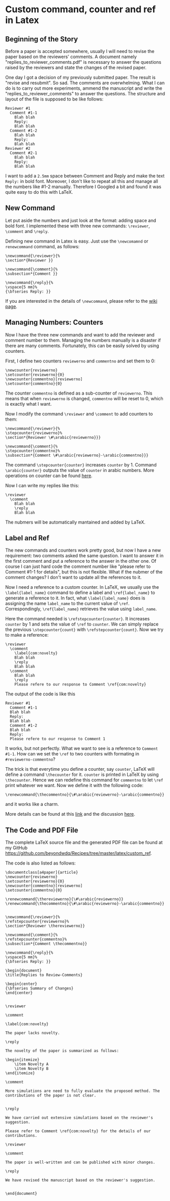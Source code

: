 # Custom command, counter and ref in Latex

## Beginning of the Story

Before a paper is accepted somewhere, usually I will need to revise the paper
based on the reviewers' comments. A document namely
"replies\_to\_reviewer\_comments.pdf" is necessary to answer the questions
raised by the reviewers and state the changes of the revised paper.

One day I got a decision of my previously submitted paper. The result is
"revise and resubmit". So sad. The comments are overwhelming. What I can do is
to carry out more experiments, ammend the manuscript and write the
"replies\_to\_reviewer\_comments" to answer the questions. The structure and
layout of the file is supposed to be like follows:

    Reviewer #1
      Comment #1-1
        Blah blah
        Reply: 
        Blah blah
      Comment #1-2
        Blah blah
        Reply: 
        Blah blah
    Reviewer #2
      Comment #2-1
        Blah blah
        Reply: 
        Blah blah

I want to add a `2.5mm` space between Comment and Reply and make the
text `Reply:` in bold font. Moreover, I don't like to repeat all this and manage
all the numbers like #1-2 manually. Therefore I Googled a bit and found it was
quite easy to do this with LaTeX.

## New Command

Let put aside the numbers and just look at the format: adding space and bold
font. I implemented these with three new commands: `\reviewer`, `\comment`
and `\reply`. 

Defining new command in Latex is easy. Just use the `\newcomamnd` or
`renewcommand` command, as follows:

    \newcommand{\reviewer}{%
    \section*{Reviewer }}

    \newcommand{\comment}{%
    \subsection*{Comment }}

    \newcommand{\reply}{%
    \vspace{5 mm}%
    {\bfseries Reply: }}

If you are interested in the details of `\newcommand`, please refer to the 
[wiki page][Customizing LaTeX].

## Managing Numbers: Counters

Now I have the three new commands and want to add the reviewer and comment
number to them. Managing the numbers manually is a disaster if there are many
comments. Fortunately, this can be easily solved by using counters. 

First, I define two counters `reviewerno` and `commentno` and set them to 0:

    \newcounter{reviewerno}
    \setcounter{reviewerno}{0}
    \newcounter{commentno}[reviewerno]
    \setcounter{commentno}{0}

The counter `commentno` is defined as a sub-counter of `reviewerno`. This means
that when `reviewerno` is changed, `commentno` will be reset to 0, which is
exactly what I want.

Now I modify the command `\reviewer` and `\comment` to add counters to them:

    \newcommand{\reviewer}{%
    \stepcounter{reviewerno}%
    \section*{Reviewer \#\arabic{reviewerno}}}

    \newcommand{\comment}{%
    \stepcounter{commentno}%
    \subsection*{Comment \#\arabic{reviewerno}-\arabic{commentno}}}

The command `\stepcounter{counter}` increases `counter` by 1. Command
`\arabic{counter}` outputs the value of `counter` in arabic numbers. More
operations on counter can be found [here][LaTex Counter].

Now I can write my replies like this:

    \reviewer
      \comment
    	Blah blah
    	\reply 
    	Blah blah

The nubmers will be automatically mantained and added by LaTeX.

## Label and Ref

The new commands and counters work pretty good, but now I have a new
requirement: two comments asked the same question. I want to answer it in the
first comment and put a reference to the answer in the other one. Of course I
can just hard code the comment number like "please refer to Comment #1-1 for
details", but this is not flexible. What if the nubmer of the comment changes? I
don't want to update all the references to it.

Now I need a reference to a custom counter. In LaTeX, we usually use the
`\label{label_name}` command to define a label and `\ref{label_name}` to
generate a reference to it. In fact, what `\label{label_name}` does is assigning the
name `label_name` to the current value of `\ref`. Correspondingly,
`\ref{label_name}` retrieves the value using `label_name`. 

Here the command needed is `\refstepcounter{counter}`. It increases `counter` by
1 and  sets the value of `\ref` to `counter`. We can simply replace the previous
`\stepcounter{count}` with `\refstepcounter{count}`. Now we try to make a reference: 

    \reviewer
      \comment
        \label{com:novelty}
    	Blah blah
    	\reply 
    	Blah blah
      \comment
        Blah blah
        \reply
        Please refere to our response to Comment \ref{com:novelty}

The output of the code is like this

    Reviewer #1 
      Comment #1-1
      Blah blah
      Reply:
      Blah blah
      Comment #1-2
      Blah blah
      Reply:
      Please refere to our response to Comment 1

It works, but not perfectly. What we want to see is a reference to `Comment #1-1`.
How can we set the `\ref` to two counters with formating in
`#reviewerno-commentno`?

The trick is that everytime you define a counter, say `counter`, LaTeX will
define a command `\thecounter` for it. `counter` is printed in LaTeX by using
`\thecounter`. Hence we can redefine this command for `commentno` to let `\ref`
print whatever we want. Now we define it with the following code:

    \renewcommand{\thecommentno}{\#\arabic{reviewerno}-\arabic{commentno}}

and it works like a charm.

More details can be found at this [link][Counters] and the discussion
[here][Discussion on ref].

## The Code and PDF File

The complete LaTeX source file and the generated PDF file can be found at my
GitHub <https://github.com/beyondwdq/Recipes/tree/master/latex/custom_ref>.

The code is also listed as follows:

    \documentclass[a4paper]{article}
    \newcounter{reviewerno}
    \setcounter{reviewerno}{0}
    \newcounter{commentno}[reviewerno]
    \setcounter{commentno}{0}

    \renewcommand{\thereviewerno}{\#\arabic{reviewerno}}
    \renewcommand{\thecommentno}{\#\arabic{reviewerno}-\arabic{commentno}}
    
    
    \newcommand{\reviewer}{%
    \refstepcounter{reviewerno}%
    \section*{Reviewer \thereviewerno}}
    
    \newcommand{\comment}{%
    \refstepcounter{commentno}%
    \subsection*{Comment \thecommentno}}
    
    \newcommand{\reply}{%
    \vspace{5 mm}%
    {\bfseries Reply: }} 
    
    \begin{document}
    \title{Replies to Review-Comments}
    
    \begin{center}
    {\bfseries Summary of Changes}
    \end{center}
    
    
    \reviewer
    
    \comment
    
    \label{com:novelty}
    
    The paper lacks novelty.
    
    \reply 
    
    The novelty of the paper is summarized as follows:
    
    \begin{itemize}
    	\item Novelty A
    	\item Novelty B
    \end{itemize}
    
    \comment 
    
    More simulations are need to fully evaluate the proposed method. The
    contributions of the paper is not clear.
    
    
    \reply 
    
    We have carried out extensive simulations based on the reviewer's suggestion.
    
    Please refer to Comment \ref{com:novelty} for the details of our contributions.
    
    \reviewer
    
    \comment
    
    The paper is well-written and can be published with minor changes.
    
    \reply 
    
    We have revised the manuscript based on the reviewer's suggestion.
    
    
    \end{document}



[Customizing LaTeX]: http://en.wikibooks.org/wiki/LaTeX/Customizing_LaTeX
[Latex Counter]: http://www.personal.ceu.hu/tex/counters.htm
[Counters]: http://www.public.asu.edu/~rjansen/latexdoc/ltx-3.html
[Discussion on ref]: http://www.latex-community.org/forum/viewtopic.php?f=44&t=10815
